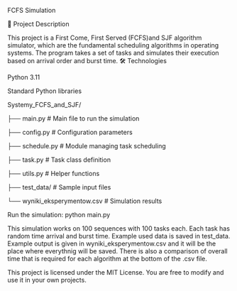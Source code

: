 FCFS Simulation

📌 Project Description

This project is a First Come, First Served (FCFS)and SJF algorithm simulator, which are the fundamental scheduling algorithms in operating systems. The program takes a set of tasks and simulates their execution based on arrival order and burst time.
🛠️ Technologies

Python 3.11

Standard Python libraries

Systemy_FCFS_and_SJF/

├── main.py             # Main file to run the simulation

├── config.py           # Configuration parameters

├── schedule.py         # Module managing task scheduling

├── task.py             # Task class definition

├── utils.py            # Helper functions

├── test_data/          # Sample input files

└── wyniki_eksperymentow.csv  # Simulation results

Run the simulation:
python main.py

This simulation works on 100 sequences with 100 tasks each. Each task has random time arrival and burst time. 
Example used data is saved in test_data.
Example output is given in wyniki_eksperymentow.csv and it will be the place where everythnig will be saved. There is also a comparison of overall time that is required for each algorithm at the bottom of the .csv file.


This project is licensed under the MIT License. You are free to modify and use it in your own projects.

